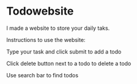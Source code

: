# Todowebsite
I made a website to store your daily taks.

Instructions to use the website:

Type your task and click submit to add a todo

Click delete button next to a todo to delete a todo

Use search bar to find todos
